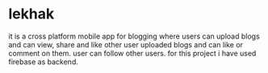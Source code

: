 # lekhak
it is a cross platform mobile app for blogging where users can upload blogs and can view, share and like other user uploaded blogs and can like or comment on them. user can follow other users. for this project i have used firebase as backend.
